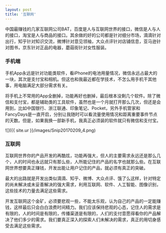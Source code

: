 ```yaml
---
layout: post
title: '互联网'
---
```


中国最赚钱的几家互联网公司BAT，百度是人与互联网世界的接口，微信是人与人的接口，淘宝是人与商品的接口。其余做的好的公司都是针对细分市场，滴滴针对出行，知乎针对知识交流，微博针对意见领袖，大众点评针对店铺信息，亚马逊针对图书，京东针对正品的电器，蘑菇街针对女性服装。

### 手机端

手机App永远是针对功能类软件，看iPhone的电池用量情况，微信永远占最大的一块，其次是支付宝和相机。但这也和我最近都在学技术，不怎么用手机干其他事，用电脑满足大部分需求有关。

将手机上不常用的App全删掉，功能再好也删掉，最后根本没剩几个软件。除了微信和支付宝，都是辅助类的工具软件，虽然也是一个月就打开那么几次，但还是会用到，比如中国银行、浙江联通、印象笔记、Pocket，另外手机管家和FancyDays是一直开启，分别让我随时可以看流量使用情况和距离重要事件节点的天数。但是，如果我换一部新手机，我真正必须装的软件就只有微信和支付宝。

![]({{ site.ur }}/images/Snip20170209_4.png)

### 互联网

互联网世界你的产品开发的再酷炫，功能再强大，但人的主要需求永远还是那么几个，人的时间也永远就只有那么些，人所能记住的产品的名字也就那么些。在互联网世界想要真正赚钱，开发出能让用户记住的产品，就必须有真正的突破。

最大的出路就是开发出类似滴滴、知乎、微博、大众点评、饿了么这样，针对特定的尚未解决或未妥善解决的强大需求，利用互联网、软件、人工智能、图像识别，这些技术的力量去满足这些需求。

开发互联网这个金矿，必须要悲观一些，不能太乐观，认为自己的产品的一定能赚钱，这样最后只会白白浪费时间精力。我们应该保持悲观的心态，记住人的需求是有限的，人的时间是有限的，传播渠道是有限的，人们的支付意愿得看你的产品解决了他们多少的需求。我们要真正深入的探索人们未解决的需求，真正的用切身感受去满足这些需求。